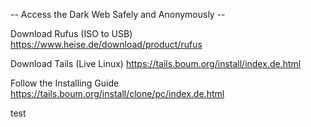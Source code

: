-- Access the Dark Web Safely and Anonymously --

Download Rufus (ISO to USB) 
  https://www.heise.de/download/product/rufus
  
Download Tails (Live Linux)
  https://tails.boum.org/install/index.de.html
  
Follow the Installing Guide
  https://tails.boum.org/install/clone/pc/index.de.html

test
